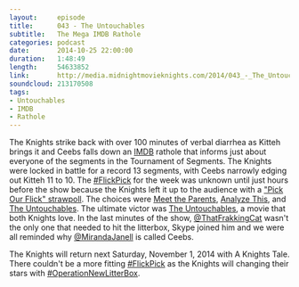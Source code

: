 ```yaml
---
layout:     episode
title:      043 - The Untouchables
subtitle:   The Mega IMDB Rathole
categories: podcast
date:       2014-10-25 22:00:00
duration:   1:48:49
length:     54633852
link:       http://media.midnightmovieknights.com/2014/043_-_The_Untouchables.m4a
soundcloud: 213170508
tags:
- Untouchables
- IMDB
- Rathole
---
```

The Knights strike back with over 100 minutes of verbal diarrhea as Kitteh brings it and Ceebs falls down an [IMDB](http://imdb.com) rathole that informs just about everyone of the segments in the Tournament of Segments. The Knights were locked in battle for a record 13 segments, with Ceebs narrowly edging out Kitteh 11 to 10. The [#FlickPick](https://twitter.com/hashtag/FlickPick) for the week was unknown until just hours before the show because the Knights left it up to the audience with a ["Pick Our Flick" strawpoll](http://strawpoll.me/2834924/r). The choices were [Meet the Parents](http://www.imdb.com/title/tt0212338/), [Analyze This](http://www.imdb.com/title/tt0122933/), and [The Untouchables](http://www.imdb.com/title/tt0094226/). The ultimate victor was [The Untouchables](http://www.imdb.com/title/tt0094226/), a movie that both Knights love. In the last minutes of the show, [@ThatFrakkingCat](https://twitter.com/ThatFrakkingCat) wasn't the only one that needed to hit the litterbox, Skype joined him and we were all reminded why [@MirandaJanell](https://twitter.com/MirandaJanell) is called Ceebs. 

The Knights will return next Saturday, November 1, 2014 with A Knights Tale. There couldn't be a more fitting [#FlickPick](https://twitter.com/hashtag/FlickPick) as the Knights will changing their stars with [#OperationNewLitterBox](https://twitter.com/hashtag/OperationNewLitterBox).